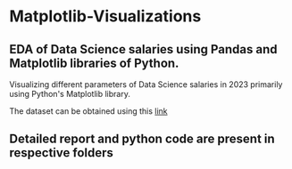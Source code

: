 # Matplotlib-Visualizations
## EDA of Data Science salaries using Pandas and Matplotlib libraries of Python.

Visualizing different parameters of Data Science salaries in 2023 primarily using Python's Matplotlib library.

The dataset can be obtained using this [link](https://www.kaggle.com/datasets/iamsouravbanerjee/data-science-salaries-2023)

## Detailed report and python code are present in respective folders

